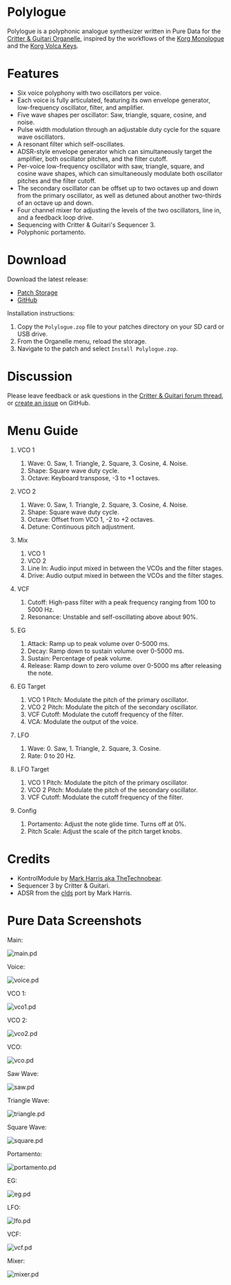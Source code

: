 # Polylogue

Polylogue is a polyphonic analogue synthesizer written in Pure Data for the [Critter & Guitari Organelle](https://www.critterandguitari.com/organelle), inspired by the workflows of the [Korg Monologue](https://www.korg.com/us/products/synthesizers/monologue/) and the [Korg Volca Keys](https://www.korg.com/us/products/dj/volca_keys/).

# Features

* Six voice polyphony with two oscillators per voice.
* Each voice is fully articulated, featuring its own envelope generator, low-frequency oscillator, filter, and amplifier.
* Five wave shapes per oscillator: Saw, triangle, square, cosine, and noise.
* Pulse width modulation through an adjustable duty cycle for the square wave oscillators.
* A resonant filter which self-oscillates.
* ADSR-style envelope generator which can simultaneously target the amplifier, both oscillator pitches, and the filter cutoff.
* Per-voice low-frequency oscillator with saw, triangle, square, and cosine wave shapes, which can simultaneously modulate both oscillator pitches and the filter cutoff.
* The secondary oscillator can be offset up to two octaves up and down from the primary oscillator, as well as detuned about another two-thirds of an octave up and down.
* Four channel mixer for adjusting the levels of the two oscillators, line in, and a feedback loop drive.
* Sequencing with Critter & Guitari's Sequencer 3.
* Polyphonic portamento.

# Download

Download the latest release:

* [Patch Storage](https://patchstorage.com/polylogue/)
* [GitHub](https://github.com/francoiswnel/Polylogue/releases/latest)

Installation instructions:

1. Copy the `Polylogue.zop` file to your patches directory on your SD card or USB drive.
2. From the Organelle menu, reload the storage.
3. Navigate to the patch and select `Install Polylogue.zop`.

# Discussion

Please leave feedback or ask questions in the [Critter & Guitari forum thread](https://forum.critterandguitari.com/t/polylogue-polyphonic-analogue-synthesizer/4725), or [create an issue](https://github.com/francoiswnel/Polylogue/issues) on GitHub.

# Menu Guide

1. VCO 1

    1. Wave: 0. Saw, 1. Triangle, 2. Square, 3. Cosine, 4. Noise.
    2. Shape: Square wave duty cycle.
    3. Octave: Keyboard transpose, -3 to +1 octaves.

2. VCO 2

    1. Wave: 0. Saw, 1. Triangle, 2. Square, 3. Cosine, 4. Noise.
    2. Shape: Square wave duty cycle.
    3. Octave: Offset from VCO 1, -2 to +2 octaves.
    4. Detune: Continuous pitch adjustment.

3. Mix

    1. VCO 1
    2. VCO 2
    3. Line In: Audio input mixed in between the VCOs and the filter stages.
    4. Drive: Audio output mixed in between the VCOs and the filter stages.

4. VCF

    1. Cutoff: High-pass filter with a peak frequency ranging from 100 to 5000 Hz.
    2. Resonance: Unstable and self-oscillating above about 90%.

5. EG

    1. Attack: Ramp up to peak volume over 0-5000 ms.
    2. Decay: Ramp down to sustain volume over 0-5000 ms.
    3. Sustain: Percentage of peak volume.
    4. Release: Ramp down to zero volume over 0-5000 ms after releasing the note.

6. EG Target

    1. VCO 1 Pitch: Modulate the pitch of the primary oscillator.
    2. VCO 2 Pitch: Modulate the pitch of the secondary oscillator.
    3. VCF Cutoff: Modulate the cutoff frequency of the filter.
    4. VCA: Modulate the output of the voice.

7. LFO

    1. Wave: 0. Saw, 1. Triangle, 2. Square, 3. Cosine.
    2. Rate: 0 to 20 Hz.

8. LFO Target

    1. VCO 1 Pitch: Modulate the pitch of the primary oscillator.
    2. VCO 2 Pitch: Modulate the pitch of the secondary oscillator.
    3. VCF Cutoff: Modulate the cutoff frequency of the filter.

9. Config

    1. Portamento: Adjust the note glide time. Turns off at 0%.
    2. Pitch Scale: Adjust the scale of the pitch target knobs.

# Credits

* KontrolModule by [Mark Harris aka TheTechnobear](https://github.com/TheTechnobear).
* Sequencer 3 by Critter & Guitari.
* ADSR from the [clds](https://patchstorage.com/clds/) port by Mark Harris.

# Pure Data Screenshots

Main:

![main.pd](https://raw.githubusercontent.com/francoiswnel/Polylogue/master/Screenshots/main.png)

Voice:

![voice.pd](https://raw.githubusercontent.com/francoiswnel/Polylogue/master/Screenshots/voice.png)

VCO 1:

![vco1.pd](https://raw.githubusercontent.com/francoiswnel/Polylogue/master/Screenshots/vco1.png)

VCO 2:

![vco2.pd](https://raw.githubusercontent.com/francoiswnel/Polylogue/master/Screenshots/vco2.png)

VCO:

![vco.pd](https://raw.githubusercontent.com/francoiswnel/Polylogue/master/Screenshots/vco.png)

Saw Wave:

![saw.pd](https://raw.githubusercontent.com/francoiswnel/Polylogue/master/Screenshots/saw.png)

Triangle Wave:

![triangle.pd](https://raw.githubusercontent.com/francoiswnel/Polylogue/master/Screenshots/triangle.png)

Square Wave:

![square.pd](https://raw.githubusercontent.com/francoiswnel/Polylogue/master/Screenshots/square.png)

Portamento:

![portamento.pd](https://raw.githubusercontent.com/francoiswnel/Polylogue/master/Screenshots/portamento.png)

EG:

![eg.pd](https://raw.githubusercontent.com/francoiswnel/Polylogue/master/Screenshots/eg.png)

LFO:

![lfo.pd](https://raw.githubusercontent.com/francoiswnel/Polylogue/master/Screenshots/lfo.png)

VCF:

![vcf.pd](https://raw.githubusercontent.com/francoiswnel/Polylogue/master/Screenshots/vcf.png)

Mixer:

![mixer.pd](https://raw.githubusercontent.com/francoiswnel/Polylogue/master/Screenshots/mixer.png)
